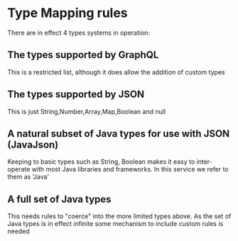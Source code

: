 # Type Mapping rules 

There are in effect 4 types systems in operation:

## The types supported by GraphQL

This is a restricted list, although it does allow the addition of custom types

## The types supported by JSON 
 
This is just String,Number,Array,Map,Boolean and null

## A natural subset of Java types for use with JSON (JavaJson)

Keeping to basic types such as String, Boolean makes it easy to inter-operate with most Java 
libraries and frameworks. In this service we refer to them as 'Java'

## A full set of Java types 

This needs rules to "coerce" into the more limited types above. As the set of Java types is in effect 
infinite some mechanism to include custom rules is needed
  
